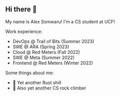 ## Hi there 👋

My name is Alex Somwaru! I'm a CS student at UCF!

Work experience:
- DevOps @ Trail of Bits (Summer 2023)
- SWE @ ARA (Spring 2023)
- Cloud @ Red Meters (Fall 2022)
- SWE @ Meta (Summer 2022)
- Frontend @ Red Meters (Winter 2022)

Some things about me:
- 🦀 Yet another Rust shill
- 🧗 Also yet another CS rock climber

<!--
**asomwaru/asomwaru** is a ✨ _special_ ✨ repository because its `README.md` (this file) appears on your GitHub profile.

Here are some ideas to get you started:

- 🔭 I’m currently working on ...
- 🌱 I’m currently learning ...
- 👯 I’m looking to collaborate on ...
- 🤔 I’m looking for help with ...
- 💬 Ask me about ...
- 📫 How to reach me: ...
- 😄 Pronouns: ...
- ⚡ Fun fact: ...
-->
